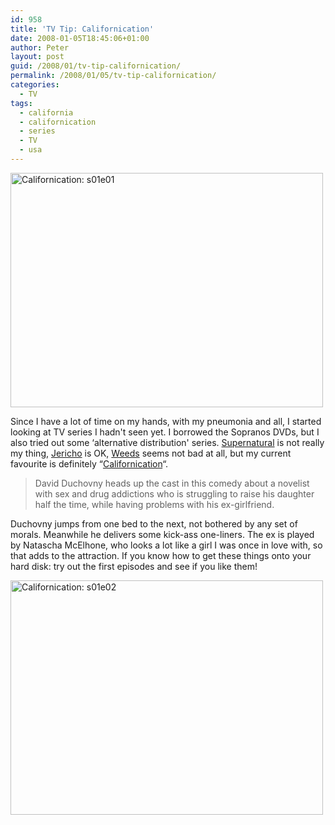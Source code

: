 ```yaml
---
id: 958
title: 'TV Tip: Californication'
date: 2008-01-05T18:45:06+01:00
author: Peter
layout: post
guid: /2008/01/tv-tip-californication/
permalink: /2008/01/05/tv-tip-californication/
categories:
  - TV
tags:
  - california
  - californication
  - series
  - TV
  - usa
---
```

[<img  width="500" src="http://farm3.static.flickr.com/2365/2169372800_2084dd3696.jpg" alt="Californication: s01e01" height="375" />](http://www.flickr.com/photos/pforret/2169372800/ "Californication: s01e01 by PeterForret, on Flickr")

Since I have a lot of time on my hands, with my pneumonia and all, I started looking at TV series I hadn't seen yet. I borrowed the Sopranos DVDs, but I also tried out some &#8216;alternative distribution' series. [Supernatural](http://www.tv.com/supernatural/show/30144/summary.html) is not really my thing, [Jericho](http://www.tv.com/jericho-2006/show/58068/summary.html) is OK, [Weeds](http://www.tv.com/weeds/show/28829/summary.html) seems not bad at all, but my current favourite is definitely &#8220;[Californication](http://www.tv.com/californication/show/68749/summary.html)&#8220;.

> David Duchovny heads up the cast in this comedy about a novelist with sex and drug addictions who is struggling to raise his daughter half the time, while having problems with his ex-girlfriend.

<!--more-->Duchovny jumps from one bed to the next, not bothered by any set of morals. Meanwhile he delivers some kick-ass one-liners. The ex is played by Natascha McElhone, who looks a lot like a girl I was once in love with, so that adds to the attraction. If you know how to get these things onto your hard disk: try out the first episodes and see if you like them!

[<img  width="500" src="http://farm3.static.flickr.com/2268/2168581591_93a9d7edaf.jpg" alt="Californication: s01e02" height="375" />](http://www.flickr.com/photos/pforret/2168581591/ "Californication: s01e02 by PeterForret, on Flickr")